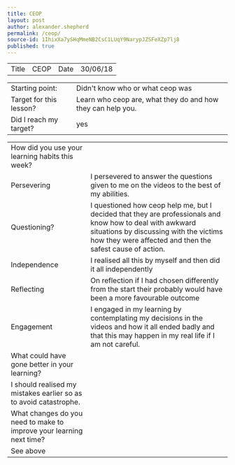 ```yaml
---
title: CEOP
layout: post
author: alexander.shepherd
permalink: /ceop/
source-id: 1IhixXa7ySHqMmeNB2CsC1LUqY9NarypJZSFeXZp7lj8
published: true
---
```

<table>
  <tr>
    <td>Title</td>
    <td>CEOP</td>
    <td>Date</td>
    <td>30/06/18</td>
  </tr>
</table>


<table>
  <tr>
    <td>Starting point:</td>
    <td>Didn't know who or what ceop was</td>
  </tr>
  <tr>
    <td>Target for this lesson?</td>
    <td>Learn who ceop are, what they do and how they can help you.</td>
  </tr>
  <tr>
    <td>Did I reach my target? </td>
    <td>yes</td>
  </tr>
</table>


<table>
  <tr>
    <td>How did you use your learning habits this week?</td>
    <td></td>
  </tr>
  <tr>
    <td>Persevering</td>
    <td>I persevered to answer the questions given to me on the videos to the best of my abilities.</td>
  </tr>
  <tr>
    <td>Questioning?</td>
    <td>I questioned how ceop help me, but I decided that they are professionals and know how to deal with awkward situations by discussing with the victims how they were affected and then the safest cause of action. </td>
  </tr>
  <tr>
    <td>Independence</td>
    <td>I realised all this by myself and then did it all independently</td>
  </tr>
  <tr>
    <td>Reflecting</td>
    <td>On reflection if I had chosen differently from the start their probably  would have been a more favourable outcome </td>
  </tr>
  <tr>
    <td>Engagement</td>
    <td>I engaged in my learning by contemplating my decisions in the videos and how it all ended badly and that this may happen in my real life if I am not careful. </td>
  </tr>
  <tr>
    <td>What could have gone better in your learning?</td>
    <td></td>
  </tr>
  <tr>
    <td>I should realised my mistakes earlier so as to avoid catastrophe.</td>
    <td></td>
  </tr>
  <tr>
    <td>What changes do you need to make to improve your learning next time?</td>
    <td></td>
  </tr>
  <tr>
    <td>See above</td>
    <td></td>
  </tr>
</table>


